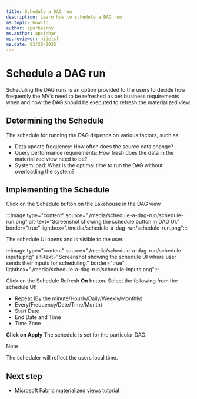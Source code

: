 ```yaml
---
title: Schedule a DAG run
description: Learn how to schedule a DAG run
ms.topic: how-to
author: apurbasroy
ms.author: apsinhar
ms.reviewer: nijelsf
ms.date: 03/28/2025
---
```


# Schedule a DAG run

Scheduling the DAG runs is an option provided to the users to decide how frequently the MV’s need to be refreshed as per business requirements when and how the DAG should be executed to refresh the materialized view.

## Determining the Schedule

The schedule for running the DAG depends on various factors, such as:
* Data update frequency: How often does the source data change?
* Query performance requirements: How fresh does the data in the materialized view need to be?
*	System load: What is the optimal time to run the DAG without overloading the system?

## Implementing the Schedule

Click on the Schedule button on the Lakehouse in the DAG view

:::image type="content" source="./media/schedule-a-dag-run/schedule-run.png" alt-text="Screenshot showing the schedule button in DAG UI." border="true" lightbox="./media/schedule-a-dag-run/schedule-run.png":::


The schedule UI opens and is visible to the user.

:::image type="content" source="./media/schedule-a-dag-run/schedule-inputs.png" alt-text="Screenshot showing the schedule UI where user sends their inputs for scheduling." border="true" lightbox="./media/schedule-a-dag-run/schedule-inputs.png":::


Click on the Schedule Refresh **On** button.
Select the following from the schedule UI:

*	Repeat (By the minute/Hourly/Daily/Weekly/Monthly)
*	Every(Frequency/Date/Time/Month)
*	Start Date
*	End Date and Time
*	Time Zone

**Click on Apply**
The schedule is set for the particular DAG.

> [!Note]
> The scheduler will reflect the users local time.

## Next step
 
* [Microsoft Fabric materialized views tutorial](./tutorial.md)
 
